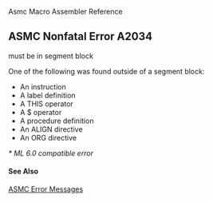 Asmc Macro Assembler Reference

## ASMC Nonfatal Error A2034

must be in segment block

One of the following was found outside of a segment block:

- An instruction
- A label definition
- A THIS operator
- A $ operator
- A procedure definition
- An ALIGN directive
- An ORG directive

_* ML 6.0 compatible error_

#### See Also

[ASMC Error Messages](readme.md)